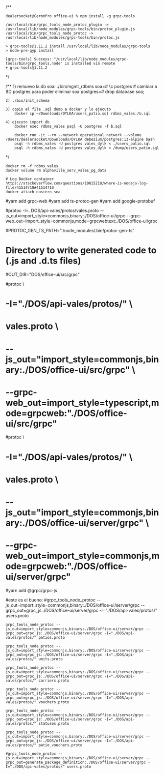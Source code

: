 /**

    dealersocket@CeronPro office-ui % npm install -g grpc-tools

    /usr/local/bin/grpc_tools_node_protoc_plugin -> /usr/local/lib/node_modules/grpc-tools/bin/protoc_plugin.js
    /usr/local/bin/grpc_tools_node_protoc -> /usr/local/lib/node_modules/grpc-tools/bin/protoc.js

    > grpc-tools@1.11.2 install /usr/local/lib/node_modules/grpc-tools
    > node-pre-gyp install

    [grpc-tools] Success: "/usr/local/lib/node_modules/grpc-tools/bin/grpc_tools.node" is installed via remote
    + grpc-tools@1.11.2

*/

/**
    1) remuevo la db soa: ./bin/mgmt_rdbms
    soa=# \c postgres         # cambiar a BD postgres para poder eliminar soa
    postgres=# drop database soa;

    2) ./bin/init_schema

    3) copio el file .sql dump a docker y lo ejecuto
        docker cp ~/Downloads/DYLKA/users_patio.sql rdbms_vales:/b.sql
    
    4) ejecuto import db
        docker exec rdbms_vales psql -U postgres -f b.sql

        docker run -it --rm --network operational_network --volume /Users/dealersocket/Downloads/DYLKA debezium/postgres:13-alpine bash
        psql -h rdbms_vales -U postgres vales_dylk < ./users_patio.sql
        psql -h rdbms_vales -U postgres vales_dylk < /dump/users_patio.sql

*/

    docker rm -f rdbms_vales
    docker volume rm alphaville_serv_vales_pg_data

    # Log Docker container
    https://stackoverflow.com/questions/10815218/where-is-nodejs-log-file/41514710#41514710
    docker attach eastern_sea

#yarn add grpc-web
#yarn add ts-protoc-gen
#yarn add google-protobuf

#protoc -I=. DOS/api-vales/protos/vales.proto --js_out=import_style=commonjs,binary:./DOS/office-ui/grpc --grpc-web_out=import_style=commonjs,mode=grpcwebtext:./DOS/office-ui/grpc

#PROTOC_GEN_TS_PATH="./node_modules/.bin/protoc-gen-ts"

# Directory to write generated code to (.js and .d.ts files)
#OUT_DIR="DOS/office-ui/src/grpc"



#protoc \
#    -I="./DOS/api-vales/protos/" \
#    vales.proto \
#    --js_out="import_style=commonjs,binary:./DOS/office-ui/src/grpc" \
#    --grpc-web_out=import_style=typescript,mode=grpcweb:"./DOS/office-ui/src/grpc"


#protoc \
#    -I="./DOS/api-vales/protos/" \
#   vales.proto \
#    --js_out="import_style=commonjs,binary:./DOS/office-ui/server/grpc" \
#    --grpc-web_out=import_style=commonjs,mode=grpcweb:"./DOS/office-ui/server/grpc"



#yarn add @grpc/grpc-js

#este es el bueno:
    #grpc_tools_node_protoc --js_out=import_style=commonjs,binary:./DOS/office-ui/server/grpc --grpc_out=grpc_js:./DOS/office-ui/server/grpc -I="./DOS/api-vales/protos/" users.proto

    grpc_tools_node_protoc --js_out=import_style=commonjs,binary:./DOS/office-ui/server/grpc --grpc_out=grpc_js:./DOS/office-ui/server/grpc -I="./DOS/api-vales/protos/" patios.proto

    grpc_tools_node_protoc --js_out=import_style=commonjs,binary:./DOS/office-ui/server/grpc --grpc_out=grpc_js:./DOS/office-ui/server/grpc -I="./DOS/api-vales/protos/" units.proto

    grpc_tools_node_protoc --js_out=import_style=commonjs,binary:./DOS/office-ui/server/grpc --grpc_out=grpc_js:./DOS/office-ui/server/grpc -I="./DOS/api-vales/protos/" carriers.proto

    grpc_tools_node_protoc --js_out=import_style=commonjs,binary:./DOS/office-ui/server/grpc --grpc_out=grpc_js:./DOS/office-ui/server/grpc -I="./DOS/api-vales/protos/" vouchers.proto

    grpc_tools_node_protoc --js_out=import_style=commonjs,binary:./DOS/office-ui/server/grpc --grpc_out=grpc_js:./DOS/office-ui/server/grpc -I="./DOS/api-vales/protos/" statuses.proto

    grpc_tools_node_protoc --js_out=import_style=commonjs,binary:./DOS/office-ui/server/grpc --grpc_out=grpc_js:./DOS/office-ui/server/grpc -I="./DOS/api-vales/protos/" patio_vouchers.proto

    #grpc_tools_node_protoc --js_out=import_style=commonjs,binary:./DOS/office-ui/server/grpc --grpc_out=generate_package_definition:./DOS/office-ui/server/grpc -I="./DOS/api-vales/protos/" users.proto